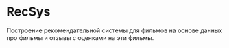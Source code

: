 # RecSys
Построение рекомендательной системы для фильмов на основе данных про фильмы и отзывы с оценками на эти фильмы.
